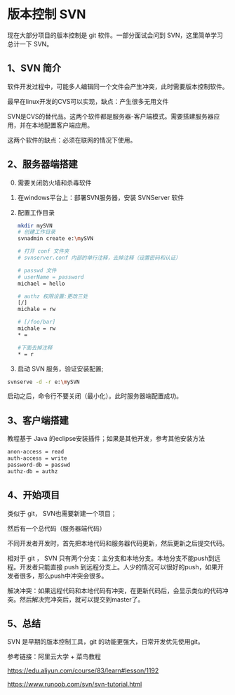 # 版本控制 SVN

现在大部分项目的版本控制是 git 软件。一部分面试会问到 SVN，这里简单学习总计一下 SVN。

## 1、SVN 简介

软件开发过程中，可能多人编辑同一个文件会产生冲突，此时需要版本控制软件。

最早在linux开发的CVS可以实现，缺点：产生很多无用文件

SVN是CVS的替代品。这两个软件都是服务器-客户端模式。需要搭建服务器应用，并在本地配置客户端应用。

这两个软件的缺点：必须在联网的情况下使用。

## 2、服务器端搭建

0. 需要关闭防火墙和杀毒软件

1. 在windows平台上：部署SVN服务器，安装 SVNServer 软件

2. 配置工作目录

   ~~~bash
   mkdir mySVN
   # 创建工作目录
   svnadmin create e:\mySVN 
   
   # 打开 conf 文件夹
   # svnserver.conf 内部的单行注释，去掉注释（设置密码和认证）
   
   # passwd 文件
   # userName = password
   michael = hello
   
   # authz 权限设置:更改三处
   [/]
   michale = rw
   
   # [/foo/bar]
   michale = rw
   * =
   
   #下面去掉注释
   * = r
   ~~~
   
 3. 启动 SVN 服务，验证安装配置;

~~~bash
svnserve -d -r e:\mySVN
~~~

启动之后，命令行不要关闭（最小化）。此时服务器端配置成功。

## 3、客户端搭建

教程基于 Java 的eclipse安装插件；如果是其他开发，参考其他安装方法 

~~~bash
anon-access = read
auth-access = write
password-db = passwd
authz-db = authz
~~~

## 4、开始项目

类似于 git， SVN也需要新建一个项目；

然后有一个总代码（服务器端代码）

不同开发者开发时，首先把本地代码和服务器代码更新，然后更新之后提交代码。

相对于 git ， SVN 只有两个分支：主分支和本地分支。本地分支不能push到远程。开发者只能直接 push 到远程分支上。人少的情况可以很好的push，如果开发者很多，那么push中冲突会很多。

解决冲突：如果远程代码和本地代码有冲突，在更新代码后，会显示类似的代码冲突。然后解决完冲突后，就可以提交到master了。

## 5、总结

SVN 是早期的版本控制工具，git 的功能更强大，日常开发优先使用git。



参考链接：阿里云大学 + 菜鸟教程

https://edu.aliyun.com/course/83/learn#lesson/1192

https://www.runoob.com/svn/svn-tutorial.html